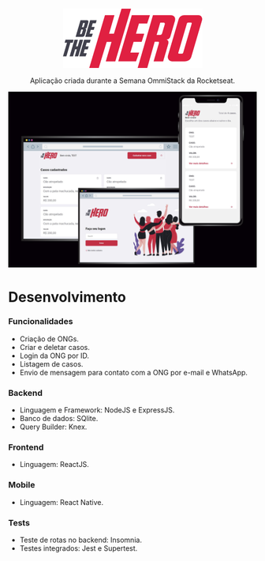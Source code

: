 <p align="center">
  <img src="mobile/src/assets/logo@3x.png" />
  
  <p align="center">
  Aplicação criada durante a Semana OmmiStack da Rocketseat.
  </p>

  <img src="./frontend/src/assets/betheherogh.jpg" width='900' />
  

# Desenvolvimento

### Funcionalidades 

  - Criação de ONGs.
  - Criar e deletar casos.
  - Login da ONG por ID.
  - Listagem de casos.
  - Envio de mensagem para contato com a ONG por e-mail e WhatsApp.

### Backend 

  - Linguagem e Framework: NodeJS e ExpressJS.
  - Banco de dados: SQlite.
  - Query Builder: Knex.

### Frontend

  - Linguagem: ReactJS.
  
### Mobile

  - Linguagem: React Native.

### Tests
  - Teste de rotas no backend: Insomnia.
  - Testes integrados: Jest e Supertest.
